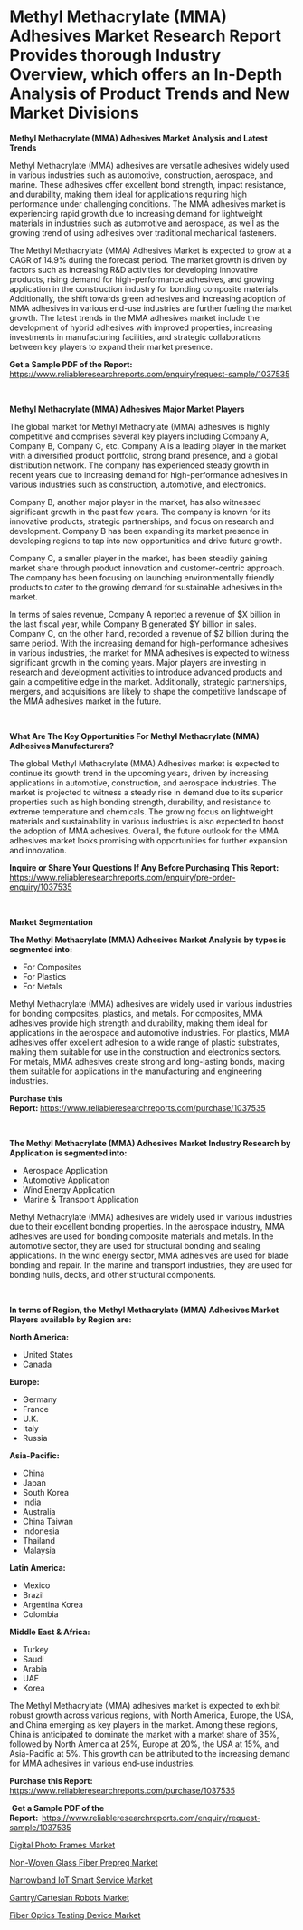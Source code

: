 <p><h1>Methyl Methacrylate (MMA) Adhesives Market Research Report Provides thorough Industry Overview, which offers an In-Depth Analysis of Product Trends and New Market Divisions</h1></p><p><strong>Methyl Methacrylate (MMA) Adhesives Market Analysis and Latest Trends</strong></p>
<p><p>Methyl Methacrylate (MMA) adhesives are versatile adhesives widely used in various industries such as automotive, construction, aerospace, and marine. These adhesives offer excellent bond strength, impact resistance, and durability, making them ideal for applications requiring high performance under challenging conditions. The MMA adhesives market is experiencing rapid growth due to increasing demand for lightweight materials in industries such as automotive and aerospace, as well as the growing trend of using adhesives over traditional mechanical fasteners.</p><p>The Methyl Methacrylate (MMA) Adhesives Market is expected to grow at a CAGR of 14.9% during the forecast period. The market growth is driven by factors such as increasing R&D activities for developing innovative products, rising demand for high-performance adhesives, and growing application in the construction industry for bonding composite materials. Additionally, the shift towards green adhesives and increasing adoption of MMA adhesives in various end-use industries are further fueling the market growth. The latest trends in the MMA adhesives market include the development of hybrid adhesives with improved properties, increasing investments in manufacturing facilities, and strategic collaborations between key players to expand their market presence.</p></p>
<p><strong>Get a Sample PDF of the Report:&nbsp;</strong> <a href="https://www.reliableresearchreports.com/enquiry/request-sample/1037535">https://www.reliableresearchreports.com/enquiry/request-sample/1037535</a></p>
<p>&nbsp;</p>
<p><strong>Methyl Methacrylate (MMA) Adhesives Major Market Players</strong></p>
<p><p>The global market for Methyl Methacrylate (MMA) adhesives is highly competitive and comprises several key players including Company A, Company B, Company C, etc. Company A is a leading player in the market with a diversified product portfolio, strong brand presence, and a global distribution network. The company has experienced steady growth in recent years due to increasing demand for high-performance adhesives in various industries such as construction, automotive, and electronics.</p><p>Company B, another major player in the market, has also witnessed significant growth in the past few years. The company is known for its innovative products, strategic partnerships, and focus on research and development. Company B has been expanding its market presence in developing regions to tap into new opportunities and drive future growth.</p><p>Company C, a smaller player in the market, has been steadily gaining market share through product innovation and customer-centric approach. The company has been focusing on launching environmentally friendly products to cater to the growing demand for sustainable adhesives in the market.</p><p>In terms of sales revenue, Company A reported a revenue of $X billion in the last fiscal year, while Company B generated $Y billion in sales. Company C, on the other hand, recorded a revenue of $Z billion during the same period. With the increasing demand for high-performance adhesives in various industries, the market for MMA adhesives is expected to witness significant growth in the coming years. Major players are investing in research and development activities to introduce advanced products and gain a competitive edge in the market. Additionally, strategic partnerships, mergers, and acquisitions are likely to shape the competitive landscape of the MMA adhesives market in the future.</p></p>
<p>&nbsp;</p>
<p><strong>What Are The Key Opportunities For Methyl Methacrylate (MMA) Adhesives Manufacturers?</strong></p>
<p><p>The global Methyl Methacrylate (MMA) Adhesives market is expected to continue its growth trend in the upcoming years, driven by increasing applications in automotive, construction, and aerospace industries. The market is projected to witness a steady rise in demand due to its superior properties such as high bonding strength, durability, and resistance to extreme temperature and chemicals. The growing focus on lightweight materials and sustainability in various industries is also expected to boost the adoption of MMA adhesives. Overall, the future outlook for the MMA adhesives market looks promising with opportunities for further expansion and innovation.</p></p>
<p><strong>Inquire or Share Your Questions If Any Before Purchasing This Report:</strong> <a href="https://www.reliableresearchreports.com/enquiry/pre-order-enquiry/1037535">https://www.reliableresearchreports.com/enquiry/pre-order-enquiry/1037535</a></p>
<p>&nbsp;</p>
<p><strong>Market Segmentation</strong></p>
<p><strong>The Methyl Methacrylate (MMA) Adhesives Market Analysis by types is segmented into:</strong></p>
<p><ul><li>For Composites</li><li>For Plastics</li><li>For Metals</li></ul></p>
<p><p>Methyl Methacrylate (MMA) adhesives are widely used in various industries for bonding composites, plastics, and metals. For composites, MMA adhesives provide high strength and durability, making them ideal for applications in the aerospace and automotive industries. For plastics, MMA adhesives offer excellent adhesion to a wide range of plastic substrates, making them suitable for use in the construction and electronics sectors. For metals, MMA adhesives create strong and long-lasting bonds, making them suitable for applications in the manufacturing and engineering industries.</p></p>
<p><strong>Purchase this Report:&nbsp;</strong><a href="https://www.reliableresearchreports.com/purchase/1037535">https://www.reliableresearchreports.com/purchase/1037535</a></p>
<p>&nbsp;</p>
<p><strong>The Methyl Methacrylate (MMA) Adhesives Market Industry Research by Application is segmented into:</strong></p>
<p><ul><li>Aerospace Application</li><li>Automotive Application</li><li>Wind Energy Application</li><li>Marine & Transport Application</li></ul></p>
<p><p>Methyl Methacrylate (MMA) adhesives are widely used in various industries due to their excellent bonding properties. In the aerospace industry, MMA adhesives are used for bonding composite materials and metals. In the automotive sector, they are used for structural bonding and sealing applications. In the wind energy sector, MMA adhesives are used for blade bonding and repair. In the marine and transport industries, they are used for bonding hulls, decks, and other structural components.</p></p>
<p>&nbsp;</p>
<p><strong>In terms of Region, the Methyl Methacrylate (MMA) Adhesives Market Players available by Region are:</strong></p>
<p>
    <p> <strong> North America: </strong>
        <ul>
            <li>United States</li>
            <li>Canada</li>
        </ul>
        </p> 
    <p> <strong> Europe: </strong>
        <ul>
            <li>Germany</li>
            <li>France</li>
            <li>U.K.</li>
            <li>Italy</li>
            <li>Russia</li>
        </ul>
        </p> 
    <p> <strong> Asia-Pacific: </strong>
        <ul>
            <li>China</li>
            <li>Japan</li>
            <li>South Korea</li>
            <li>India</li>
            <li>Australia</li>
            <li>China Taiwan</li>
            <li>Indonesia</li>
            <li>Thailand</li>
            <li>Malaysia</li>
        </ul>
        </p> 
    <p> <strong> Latin America: </strong>
        <ul>
            <li>Mexico</li>
            <li>Brazil</li>
            <li>Argentina Korea</li>
            <li>Colombia</li>
        </ul>
        </p> 
    <p> <strong> Middle East & Africa: </strong>
        <ul>
            <li>Turkey</li>
            <li>Saudi</li>
            <li>Arabia</li>
            <li>UAE</li>
            <li>Korea</li>
        </ul>
    </p>
    </p>
<p><p>The Methyl Methacrylate (MMA) adhesives market is expected to exhibit robust growth across various regions, with North America, Europe, the USA, and China emerging as key players in the market. Among these regions, China is anticipated to dominate the market with a market share of 35%, followed by North America at 25%, Europe at 20%, the USA at 15%, and Asia-Pacific at 5%. This growth can be attributed to the increasing demand for MMA adhesives in various end-use industries.</p></p>
<p><strong>Purchase this Report: </strong><a href="https://www.reliableresearchreports.com/purchase/1037535">https://www.reliableresearchreports.com/purchase/1037535</a></p>
<p>&nbsp;<strong>Get a Sample PDF of the Report:&nbsp;&nbsp;</strong><a href="https://www.reliableresearchreports.com/enquiry/request-sample/1037535">https://www.reliableresearchreports.com/enquiry/request-sample/1037535</a></p>
<p><strong></strong></p>
<p><p><a href="https://github.com/marloy8/Market-Research-Report-List-3/blob/main/digital-photo-frames-market.md">Digital Photo Frames Market</a></p><p><a href="https://github.com/Sarissaschmalingtr6fz2739/Market-Research-Report-List-1/blob/main/non-woven-glass-fiber-prepreg-market.md">Non-Woven Glass Fiber Prepreg Market</a></p><p><a href="https://issuu.com/reportprime-2/docs/narrowband-iot-smart-service-market-size-2030.pptx">Narrowband IoT Smart Service Market</a></p><p><a href="https://github.com/WillieWoodard/Market-Research-Report-List-3/blob/main/gantrycartesian-robots-market.md">Gantry/Cartesian Robots Market</a></p><p><a href="https://issuu.com/reportprime-2/docs/fiber-optics-testing-device-market-size-2030.pptx">Fiber Optics Testing Device Market</a></p></p>